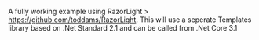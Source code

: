 A fully working example using RazorLight > https://github.com/toddams/RazorLight.
This will use a seperate Templates library based on .Net Standard 2.1 and can be called from .Net Core 3.1
